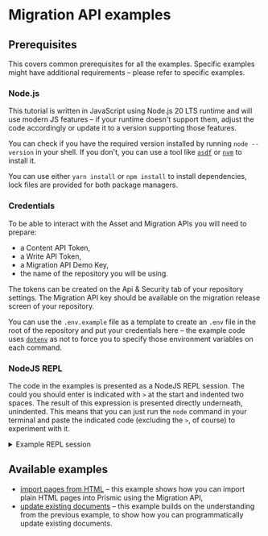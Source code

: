 # Migration API examples

## Prerequisites

This covers common prerequisites for all the examples. Specific examples might have
additional requirements – please refer to specific examples.

### Node.js

This tutorial is written in JavaScript using Node.js 20 LTS runtime and will use modern
JS features – if your runtime doesn't support them, adjust the code accordingly or update
it to a version supporting those features.

You can check if you have the required version installed by running `node --version` in
your shell. If you don't, you can use a tool like [`asdf`](https://asdf-vm.com) or
[`nvm`](https://github.com/nvm-sh/nvm#readme) to install it.

You can use either `yarn install` or `npm install` to install dependencies, lock files are
provided for both package managers.

### Credentials

To be able to interact with the Asset and Migration APIs you will need to prepare:

  * a Content API Token,
  * a Write API Token,
  * a Migration API Demo Key,
  * the name of the repository you will be using.

The tokens can be created on the Api & Security tab of your repository settings. The
Migration API key should be available on the migration release screen of your repository.

You can use the `.env.example` file as a template to create an `.env` file in the root
of the repository and put your credentials here – the example code uses [`dotenv`](
https://github.com/motdotla/dotenv#readme) as not to force you to specify those environment
variables on each command.

### NodeJS REPL

The code in the examples is presented as a NodeJS REPL session. The could you should enter is
indicated with `>` at the start and indented two spaces. The result of this expression is
presented directly underneath, unindented. This means that you can just run the `node` command
in your terminal and paste the indicated code (excluding the `>`, of course) to experiment
with it.

<p>
<details>
<summary>Example REPL session</summary>

```javascript
// In the REPL sessions we will use on variable keyword (or `var`, if syntactically necessary,
// as below) so we can easily modify the variables and functions as we go along.
> var { glob } = await import("glob")
undefined

// An expression that takes more than one line will be indented and the result
// will be shown directly underneath, unindented
> findDocuments = async documentGlob => {
    const paths     = await glob(documentGlob, { absolute: true });
    const documents = paths.map(path => ({ path }));

    return { documents };
  }
[AsyncFunction: findDocuments]

// Note that we will sometimes expand or omit certain parts the result for clarity,  compared
// to the default REPL output. Omitted parts will be represented by `...`.
> processingState = findDocuments("examples/html/**/*.html");
Promise { ... }

> await processingState
{
  documents: [
    { path: Url { ... } },
    { path: Url { ... } },
    { path: Url { ... } },
    { path: Url { ... } },
    { path: Url { ... } },
    { path: Url { ... } },
    { path: Url { ... } },
    { path: Url { ... } },
    { path: Url { ... } },
    { path: Url { ... } }
  ]
}
```
</details>
</p>

## Available examples

  * [import pages from HTML](./src/examples/html/README.md) – this example shows how you can
    import plain HTML pages into Prismic using the Migration API,
  * [update existing documents](./src/examples/update/README.md) – this example builds on the
    understanding from the previous example, to show how you can programmatically update
    existing documents.
